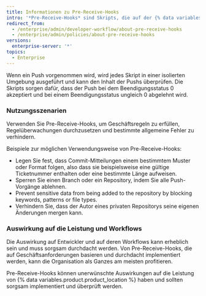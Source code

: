 ```yaml
---
title: Informationen zu Pre-Receive-Hooks
intro: '*Pre-Receive-Hooks* sind Skripts, die auf der {% data variables.product.prodname_ghe_server %}-Appliance ausgeführt werden, die Sie zum Implementieren von Qualitätsprüfungen verwenden können.'
redirect_from:
  - /enterprise/admin/developer-workflow/about-pre-receive-hooks
  - /enterprise/admin/policies/about-pre-receive-hooks
versions:
  enterprise-server: '*'
topics:
  - Enterprise
---
```


Wenn ein Push vorgenommen wird, wird jedes Skript in einer isolierten Umgebung ausgeführt und kann den Inhalt der Pushs überprüfen. Die Skripts sorgen dafür, dass der Push bei dem Beendigungsstatus 0 akzeptiert und bei einem Beendigungsstatus ungleich 0 abgelehnt wird.

### Nutzungsszenarien
Verwenden Sie Pre-Receive-Hooks, um Geschäftsregeln zu erfüllen, Regelüberwachungen durchzusetzen und bestimmte allgemeine Fehler zu verhindern.

Beispiele zur möglichen Verwendungsweise von Pre-Receive-Hooks:

- Legen Sie fest, dass Commit-Mitteilungen einem bestimmtem Muster oder Format folgen, also dass sie beispielsweise eine gültige Ticketnummer enthalten oder eine bestimmte Länge aufweisen.
- Sperren Sie einen Branch oder ein Repository, indem Sie alle Push-Vorgänge ablehnen.
- Prevent sensitive data from being added to the repository by blocking keywords, patterns or file types.
- Verhindern Sie, dass der Autor eines privaten Repositorys seine eigenen Änderungen mergen kann.

### Auswirkung auf die Leistung und Workflows
Die Auswirkung auf Entwickler und auf deren Workflows kann erheblich sein und muss sorgsam durchdacht werden. Von Pre-Receive-Hooks, die auf Geschäftsanforderungen basieren und durchdacht implementiert werden, kann die Organisation als Ganzes am meisten profitieren.

Pre-Receive-Hooks können unerwünschte Auswirkungen auf die Leistung von {% data variables.product.product_location %} haben und sollten sorgsam implementiert und überprüft werden.
